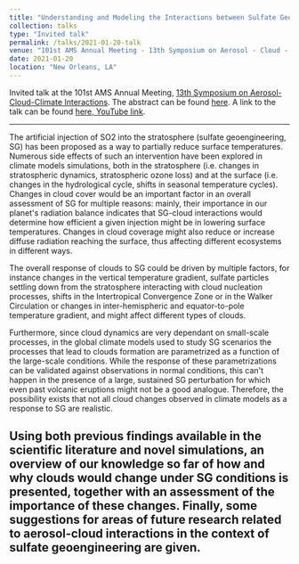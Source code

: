 ```yaml
---
title: "Understanding and Modeling the Interactions between Sulfate Geoengineering and Clouds"
collection: talks
type: "Invited talk"
permalink: /talks/2021-01-20-talk
venue: "101st AMS Annual Meeting - 13th Symposium on Aerosol - Cloud - Climate Interactions"
date: 2021-01-20
location: "New Orleans, LA"
---
```


Invited talk at the 101st AMS Annual Meeting, [13th Symposium on Aerosol-Cloud-Climate Interactions](https://annual.ametsoc.org/index.cfm/2021/program-events/conferences-and-symposia/13th-symposium-on-aerosol-cloud-climate-interactions/). The abstract can be found [here](https://ams.confex.com/ams/101ANNUAL/meetingapp.cgi/Paper/379262). A link to the talk can be found [here, YouTube link](https://tinyurl.com/yyjt8vzq).

---
The artificial injection of SO2 into the stratosphere (sulfate geoengineering, SG) has been proposed as a way to partially reduce surface temperatures. Numerous side effects of such an intervention have been explored in climate models simulations, both in the stratosphere (i.e. changes in stratospheric dynamics, stratospheric ozone loss) and at the surface (i.e. changes in the hydrological cycle, shifts in seasonal temperature cycles).
Changes in cloud cover would be an important factor in an overall assessment of SG for multiple reasons: mainly, their importance in our planet's radiation balance indicates that SG-cloud interactions would determine how efficient a given injection might be in lowering surface temperatures. Changes in cloud coverage might also reduce or increase diffuse radiation reaching the surface, thus affecting different ecosystems in different ways.

The overall response of clouds to SG could be driven by multiple factors, for instance changes in the vertical temperature gradient, sulfate particles settling down from the stratosphere interacting with cloud nucleation processes, shifts in the Intertropical Convergence Zone or in the Walker Circulation or changes in inter-hemispheric and equator-to-pole temperature gradient, and might affect different types of clouds.

Furthermore, since cloud dynamics are very dependant on small-scale processes, in the global climate models used to study SG scenarios the processes that lead to clouds formation are parametrized as a function of the large-scale conditions. While the response of these parametrizations can be validated against observations in normal conditions, this can't happen in the presence of a large, sustained SG perturbation for which even past volcanic eruptions might not be a good analogue. Therefore, the possibility exists that not all cloud changes observed in climate models as a response to SG are realistic.

Using both previous findings available in the scientific literature and novel simulations, an overview of our knowledge so far of how and why clouds would change under SG conditions is presented, together with an assessment of the importance of these changes. Finally, some suggestions for areas of future research related to aerosol-cloud interactions in the context of sulfate geoengineering are given.
---